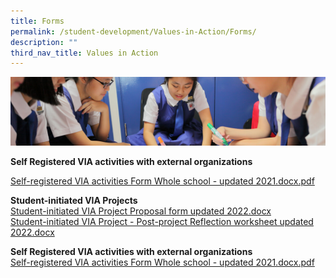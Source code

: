 ```yaml
---
title: Forms
permalink: /student-development/Values-in-Action/Forms/
description: ""
third_nav_title: Values in Action
---
```

![](/images/Student-Development_v2.jpg)

<b>Self Registered VIA activities with external organizations</b>

[Self-registered VIA activities Form Whole school - updated 2021.docx.pdf](/files/Self-registered%20VIA%20activities%20Form%20Whole%20school%20-%20updated%202021.pdf)


<b>Student-initiated VIA Projects</b>  
[Student-initiated VIA Project Proposal form updated 2022.docx](https://chijstnicholasgirls.moe.edu.sg/qql/slot/u570/Student%20Development/VIA2022/Student-initiated%20VIA%20Project%20Proposal%20form%20updated%202022.docx)  
[Student-initiated VIA Project - Post-project Reflection worksheet updated 2022.docx](https://chijstnicholasgirls.moe.edu.sg/qql/slot/u570/Student%20Development/VIA2022/Student-initiated%20VIA%20Project%20-%20Post-project%20Reflection%20worksheet%20updated%202022.docx)



<b>Self Registered VIA activities with external organizations</b>   
[Self-registered VIA activities Form Whole school - updated 2021.docx.pdf](/files/Self-registered%20VIA%20activities%20Form%20Whole%20school%20-%20updated%202021.pdf)
